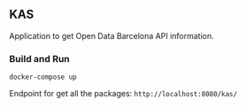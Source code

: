
## KAS
Application to get Open Data Barcelona API information.

### Build and Run

`` docker-compose up ``

Endpoint for get all the packages:
``http://localhost:8080/kas/``

